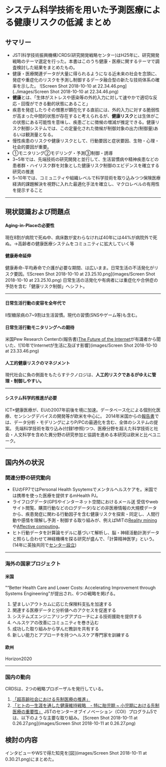 # システム科学技術を用いた予測医療による健康リスクの低減 まとめ

## サマリー
- JST(科学技術振興機構)CRDS(研究開発戦略センター)はH25年に、研究開発戦略のテーマ選定を行った。本書はこのうち健康・医療に関するテーマで調査検討した結果をまとめたもの。
- 健康・医療関連データが大量に得られるようになる近未来の社会を念頭に、発症や重症化のリスクを予測し制御するデータ融合型の新たな技術体系の確率を示した。
![Screen Shot 2018-10-10 at 22.34.46.png](../images/Screen Shot 2018-10-10 at 22.34.46.png)
- **健康**とは、「生体がストレスや感染等の外的入力に対して速やかで適切な反応・回復ができる動的状態にあること」
- 疾患を発症したりその憎悪が顕在化する直前には、外的入力に対する脆弱性が高まった中間的状態が存在すると考えられるが、**健康リスク**とは生体がこの状態にある可能性を意味し、疾患ごとに徴候の増減が推定できる。健康リスク制御システムでは、この定量化された徴候が制御対象の出力(制御量)あるいは観測量となる。
- 慢性疾患のリスクや健康リスクとして、行動要因と症状要因、生物・心理・社会的要因が重要。
- ①モニタリング②モデリング・予測③制御・誘導
- 3~5年では、先端技術の研究開発と並行して、生活習慣病や精神疾患などの患者群・ハイリスク群を対象とした健康リスク制御のエビデンスを確立する研究の推進
- 5~10年では、コミュニティや組織レベルで科学技術を取り込みつつ保険医療経済的課題解決を視野に入れた最適化手法を確立し、マクロレベルの有用性を提示すること

---

## 現状認識および問題点
#### Aging-in-Placeの必要性
現在8割が病院で死ぬ中、病床数が変わらなければ40年には44%が病院外で死ぬ。→高齢者の健康医療システムをコミュニティに拡大していく等
#### 健康寿命延伸
健康寿命-平均寿命で介護が必要な期間、は広いまま。日常生活の不活発化がリスク要因。![Screen Shot 2018-10-10 at 23.25.10.png](images/Screen Shot 2018-10-10 at 23.25.10.png)
日常生活の活発化や有病者には重症化や合併症の予防を含む「健康リスク制御」へシフト。

---

#### 日常生活行動の変容を全年代で
Ⅱ型糖尿病の7~9割は生活習慣。現代の習慣(SNSやゲーム等)も含む。
#### 日常生活行動モニタリングへの期待
米国Pew Research Centerの(報告書)[The Future of the Internet](http://www.pewinternet.org/2014/03/11/digital-life-in-2025/)が有識者から聞いた、![10年でInternetが生活に及ぼす影響](images/Screen Shot 2018-10-10 at 23.33.46.png)
#### 人工的健康リスクのマネジメント
現代社会に負の側面をもたらすテクノロジは、**人工的リスクであるがゆえに管理・制御しやすい。**

---

#### システム科学的推進が必要
ICT×健康医療が、EUの2007年前後を境に加速。データベース化による個別化医療、センシングデバイスの開発等が欧米を中心に。
2014年米国からの[報告書](https://www.broadinstitute.org/files/sections/about/PCAST/2014%20pcast_systems_engineering_in_healthcare.pdf)では、データ分析・モデリングによりP/PCの最適化を含む、全体のシステムの提案。
先端科学技術を取り込み(付録1参照)つつ、医療分野を超えた科学技術と社会・人文科学を含めた異分野の研究参加と協調を進める本研究は欧米と比べユニーク。

---

## 国内外の状況
### 関連分野の研究動向
- EUのFP7ではPersonal Health Sysytemsでメンタルヘルスケアを。米国では携帯を使った医療を提供するmHealth PJ。
- ライフログデータ(GPSやインターネット空間におけるメール送
受信やwebサイト閲覧、購買行動などのログデータ)などの非医療情報の大規模データから、疾患発症に関わる行動因子を含む健康リスクを探索・同定し、人間行動や感情を理解し予測・制御する取り組みが、例えばMITの[Reality mining](https://www.media.mit.edu/groups/human-dynamics/overview/)や[Affective computing](https://www.media.mit.edu/groups/affective-computing/overview/)。
- ヒト行動データを計算論モデルに基づいて解析し、脳・神経活動計測データと照らし合わせて神経機構を探る研究が盛んで、「計算精神医学」という。(14年に英独共同で[センター設立](https://www.theguardian.com/science/2014/apr/02/worlds-first-computational-psychiatry-centre-london))

---

### 海外の国家プロジェクト
#### 米国
"“Better Health Care and Lower Costs: Accelerating Improvement through Systems
Engineering"が提出され、6つの戦略を掲げる。
1) 望ましいアウトカムに応じた保険料支払を加速する
2) 関連する医療データと分析値へのアクセスを促進する
3) システムズエンジニアリングアプローチによる技術援助を提供する
4) ヘルスケアの改善にコミュニティを巻き込む
5) 成功した取り組みから学んだ教訓を共有する
6) 新しい能力とアプローチを持つヘルスケア専門家を訓練する

#### 欧州
Horizon2020

---

### 国内の動向
CRDSは、2つの戦略プロポーザルを発行している。
1. [「超高齢社会における先制医療の推進」](http://www.jst.go.jp/crds/pdf/2010/SP/CRDS-FY2010-SP-09.pdf)
2. [「ヒトの一生涯を通した健康維持戦略　- 特に胎児期 ~ 小児期における先制医療の重要性」](http://www.jst.go.jp/crds/pdf/2014/SP/CRDS-FY2014-SP-03.pdf)
JSTのセンターオブイノベーション（COI）プログラム5では、以下のような主要な取り組み。
[Screen Shot 2018-10-11 at 0.26.27.png](images/Screen Shot 2018-10-11 at 0.26.27.png)

## 検討の内容
インタビューやWSで得た知見を[図](images/Screen Shot 2018-10-11 at 0.30.21.png)にまとめた。


